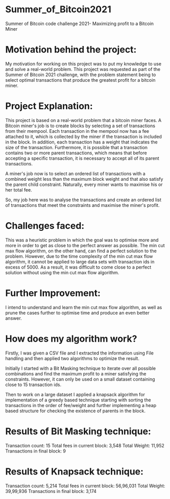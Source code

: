 # Summer_of_Bitcoin2021
Summer of Bitcoin code challenge 2021- Maximizing profit to a Bitcoin Miner


# Motivation behind the project:

My motivation for working on this project was to put my knowledge to use and solve a real-world problem. This project was requested as part of the Summer of Bitcoin 2021 challenge, with the problem statement being to select optimal transactions that produce the greatest profit for a bitcoin miner.


# Project Explanation:
This project is based on a real-world problem that a bitcoin miner faces. A Bitcoin miner's job is to create blocks by selecting a set of transactions from their mempool. Each transaction in the mempool now has a fee attached to it, which is collected by the miner if the transaction is included in the block.
In addition, each transaction has a weight that indicates the size of the transaction. Furthermore, it is possible that a transaction contains two or more parent transactions, which means that before accepting a specific transaction, it is necessary to accept all of its parent transactions.

A miner's job now is to select an ordered list of transactions with a combined weight less than the maximum block weight and that also satisfy the parent child constraint.
Naturally, every miner wants to maximise his or her total fee.

So, my job here was to analyse the transactions and create an ordered list of transactions that meet the constraints and maximise the miner's profit.
 
# Challenges faced:

This was a heuristic problem in which the goal was to optimise more and more in order to get as close to the perfect answer as possible.
The min cut max flow algorithm, on the other hand, can find a perfect solution to the problem.
However, due to the time complexity of the min cut max flow algorithm, it cannot be applied to large data sets with transaction ids in excess of 5000. As a result, it was difficult to come close to a perfect solution without using the min cut max flow algorithm. 


# Further Improvement: 

I intend to understand and learn the min cut max flow algorithm, as well as prune the cases further to optimise time and produce an even better answer.

# How does my algorithm work?

Firstly, I was given a CSV file and I extracted the information using File handling and then applied two algorithms to optimize the result.

Initially I started with a Bit Masking technique to iterate over all possible combinations and find the maximum profit to a miner satisfying the constraints. However, it can only be used on a small dataset containing close to 15 transaction ids.

Then to work on a large dataset I applied a knapsack algorithm for implementation of a greedy based technique starting with sorting the transactions in the order of fee/weight  and further implementing a heap based structure for checking the existence of parents in the block. 

# Results of Bit Masking technique:
Transaction count: 15
Total fees in current block: 3,548
Total Weight: 11,952
Transactions in final block: 9

# Results of Knapsack technique:
Transaction count: 5,214
Total fees in current block: 56,96,031
Total Weight: 39,99,936
Transactions in final block: 3,174
